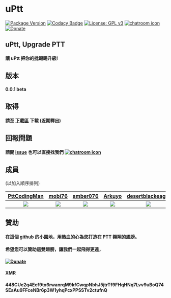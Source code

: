 # uPtt
[![Package Version](https://img.shields.io/pypi/v/uPTT.svg)](https://pypi.org/project/uPTT/)
[![Codacy Badge](https://api.codacy.com/project/badge/grade/4da1e92c94f2492588c20f8a8860383b)](https://www.codacy.com/app/Truth0906/uPTT)
[![License: GPL v3](https://img.shields.io/badge/License-GPLv3-blue.svg)](https://www.gnu.org/licenses/gpl-3.0)
[![chatroom icon](https://patrolavia.github.io/telegram-badge/chat.png)](https://t.me/uPtt_talk)
[![Donate](https://img.shields.io/badge/Donate-PayPal-green.svg)](http://paypal.me/CodingMan)

## uPtt, Upgrade PTT
#### 讓 uPtt 把你的批踢踢升級!

## 版本
#### 0.0.1 beta

## 取得
#### 請至 [下載區](https://github.com/Truth0906/PTTPostman/releases) 下載 (近期釋出)

## 回報問題
#### 請開 [issue](https://github.com/Truth0906/PTTPostman/issues) 也可以直接找我們 [![chatroom icon](https://patrolavia.github.io/telegram-badge/chat.png)](https://t.me/uPtt_talk)

## 成員
(以加入順序排列)  

| <a href="https://github.com/PttCodingMan" target="_blank">**PttCodingMan**</a> | <a href="https://github.com/mobi76" target="_blank">**mobi76**</a> | <a href="https://github.com/amber076" target="_blank">**amber076**</a> | <a href="https://github.com/Arkuyo" target="_blank">**Arkuyo**</a> | <a href="https://github.com/desertblackeagle" target="_blank">**desertblackeagle**</a> | <a href="https://github.com/eyes8168" target="_blank">**eyes8168**</a> | <a href="https://github.com/eyes8168" target="_blank">**kailin319**</a> |
| :---: | :---: | :---: | :---: | :---: | :---: | :---: |
| [![](https://avatars2.githubusercontent.com/u/59732316?s=100)](https://github.com/PttCodingMan) | [![](https://avatars1.githubusercontent.com/u/13342737?s=100)](https://github.com/mobi76) | [![](https://avatars1.githubusercontent.com/u/59656236?s=100)](https://github.com/amber076) | [![](https://avatars1.githubusercontent.com/u/37679089?s=100)](https://github.com/Arkuyo) | [![](https://avatars1.githubusercontent.com/u/5162952?s=100)](https://github.com/desertblackeagle) | [![](https://avatars1.githubusercontent.com/u/36183322?s=100)](https://github.com/eyes8168) | [![](https://avatars1.githubusercontent.com/u/63843482?s=100)](https://github.com/kailin319) |

## 贊助
#### 在這個 github 的小園地，用熱血的心為您打造在 PTT 翱翔的翅膀。
#### 希望您可以贊助這雙翅膀，讓我們一起飛得更遠，
####
#### [![Donate](https://img.shields.io/badge/Donate-PayPal-green.svg)](http://paypal.me/CodingMan)
####
#### XMR
#### 448CUe2q4Ecf9tx6rwanrqM9kfCwqpNbhJ5jtrTf9FHqHNq7Lvv9uBoQ74SEaAu9FFceNBr6p3W1yhqPcxPPSSTv2ctufnQ
